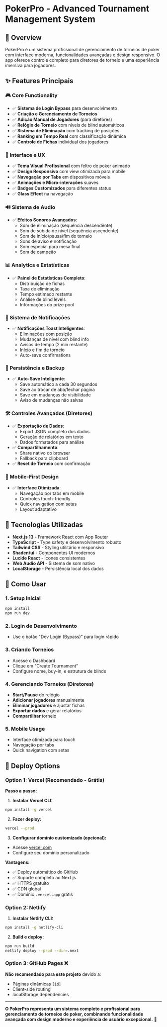 # PokerPro - Advanced Tournament Management System

## 🎯 Overview

PokerPro é um sistema profissional de gerenciamento de torneios de poker com interface moderna, funcionalidades avançadas e design responsivo. O app oferece controle completo para diretores de torneio e uma experiência imersiva para jogadores.

## ✨ Features Principais

### 🎮 Core Functionality

-   ✅ **Sistema de Login Bypass** para desenvolvimento
-   ✅ **Criação e Gerenciamento de Torneios**
-   ✅ **Adição Manual de Jogadores** (para diretores)
-   ✅ **Relógio de Torneio** com níveis de blind automáticos
-   ✅ **Sistema de Eliminação** com tracking de posições
-   ✅ **Ranking em Tempo Real** com classificação dinâmica
-   ✅ **Controle de Fichas** individual dos jogadores

### 🎨 Interface e UX

-   ✅ **Tema Visual Profissional** com feltro de poker animado
-   ✅ **Design Responsivo** com view otimizada para mobile
-   ✅ **Navegação por Tabs** em dispositivos móveis
-   ✅ **Animações e Micro-interações** suaves
-   ✅ **Badges Customizados** para diferentes status
-   ✅ **Glass Effect** na navegação

### 🔊 Sistema de Audio

-   ✅ **Efeitos Sonoros Avançados**:
    -   Som de eliminação (sequência descendente)
    -   Som de subida de nível (sequência ascendente)
    -   Som de início/pausa/fim do torneio
    -   Sons de aviso e notificação
    -   Som especial para mesa final
    -   Som de campeão

### 📊 Analytics e Estatísticas

-   ✅ **Painel de Estatísticas Completo**:
    -   Distribuição de fichas
    -   Taxa de eliminação
    -   Tempo estimado restante
    -   Análise de blind levels
    -   Informações do prize pool

### 🔔 Sistema de Notificações

-   ✅ **Notificações Toast Inteligentes**:
    -   Eliminações com posição
    -   Mudanças de nível com blind info
    -   Avisos de tempo (2 min restante)
    -   Início e fim de torneio
    -   Auto-save confirmations

### 💾 Persistência e Backup

-   ✅ **Auto-Save Inteligente**:
    -   Save automático a cada 30 segundos
    -   Save ao trocar de aba/fechar página
    -   Save em mudanças de visibilidade
    -   Aviso de mudanças não salvas

### 🛠️ Controles Avançados (Diretores)

-   ✅ **Exportação de Dados**:
    -   Export JSON completo dos dados
    -   Geração de relatórios em texto
    -   Dados formatados para análise
-   ✅ **Compartilhamento**:
    -   Share nativo do browser
    -   Fallback para clipboard
-   ✅ **Reset de Torneio** com confirmação

### 📱 Mobile-First Design

-   ✅ **Interface Otimizada**:
    -   Navegação por tabs em mobile
    -   Controles touch-friendly
    -   Quick navigation com setas
    -   Layout adaptativo

## 🚀 Tecnologias Utilizadas

-   **Next.js 13** - Framework React com App Router
-   **TypeScript** - Type safety e desenvolvimento robusto
-   **Tailwind CSS** - Styling utilitário e responsivo
-   **Shadcn/ui** - Componentes UI modernos
-   **Lucide React** - Ícones consistentes
-   **Web Audio API** - Sistema de som nativo
-   **LocalStorage** - Persistência local dos dados

## 📱 Como Usar

### 1. Setup Inicial

```bash
npm install
npm run dev
```

### 2. Login de Desenvolvimento

-   Use o botão "Dev Login (Bypass)" para login rápido

### 3. Criando Torneios

-   Acesse o Dashboard
-   Clique em "Create Tournament"
-   Configure nome, buy-in, e estrutura de blinds

### 4. Gerenciando Torneios (Diretores)

-   **Start/Pause** do relógio
-   **Adicionar jogadores** manualmente
-   **Eliminar jogadores** e ajustar fichas
-   **Exportar dados** e gerar relatórios
-   **Compartilhar** torneio

### 5. Mobile Usage

-   Interface otimizada para touch
-   Navegação por tabs
-   Quick navigation com setas

## 🚀 Deploy Options

### Option 1: Vercel (Recomendado - Grátis)

**Passo a passo:**

1. **Instalar Vercel CLI:**

```bash
npm install -g vercel
```

2. **Fazer deploy:**

```bash
vercel --prod
```

3. **Configurar domínio customizado (opcional):**

-   Acesse [vercel.com](https://vercel.com)
-   Configure seu domínio personalizado

**Vantagens:**

-   ✅ Deploy automático do GitHub
-   ✅ Suporte completo ao Next.js
-   ✅ HTTPS gratuito
-   ✅ CDN global
-   ✅ Domínio `.vercel.app` grátis

### Option 2: Netlify

1. **Instalar Netlify CLI:**

```bash
npm install -g netlify-cli
```

2. **Build e deploy:**

```bash
npm run build
netlify deploy --prod --dir=.next
```

### Option 3: GitHub Pages ❌

**Não recomendado para este projeto** devido a:

-   Páginas dinâmicas `[id]`
-   Client-side routing
-   localStorage dependencies

---

**O PokerPro representa um sistema completo e profissional para gerenciamento de torneios de poker, combinando funcionalidade avançada com design moderno e experiência de usuário excepcional.** 🎉
